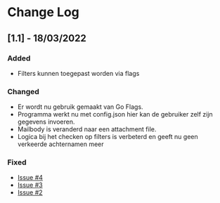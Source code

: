 # Change Log

## [1.1] - 18/03/2022

### Added

- Filters kunnen toegepast worden via flags

### Changed

- Er wordt nu gebruik gemaakt van Go Flags.
- Programma werkt nu met config.json hier kan de gebruiker zelf zijn gegevens invoeren.
- Mailbody is veranderd naar een attachment file.
- Logica bij het checken op filters is verbeterd en geeft nu geen verkeerde achternamen meer

### Fixed

- [Issue #4](https://github.com/chinouvm/fetch-api-fontys/issues/4)
- [Issue #3](https://github.com/chinouvm/fetch-api-fontys/issues/3)
- [Issue #2](https://github.com/chinouvm/fetch-api-fontys/issues/2)
